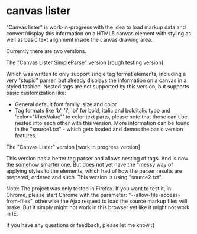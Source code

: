 canvas lister
=======

"Canvas lister" is work-in-progress with the idea to load markup data and convert/display this information on a HTML5 canvas element with styling as well as basic text alignment inside the canvas drawing area.

Currently there are two versions.

The "Canvas Lister SimpleParse" version [rough testing version]

Which was written to only support single tag format elements, including a very "stupid" parser, but already displays the information on a canvas in a styled fashion. Nested tags are not supported by this version, but supports basic customization like:
- General default font family, size and color
- Tag formats like 'b', 'i', 'bi' for bold, italic and bolditalic typo and 'color="#hexValue"' to color text parts, please note that those can't be nested into each other with this version.
More information can be found in the "source1.txt" - which gets loaded and demos the basic version features.


The "Canvas Lister" version [work in progress version]

This version has a better tag parser and allows nesting of tags. And is now the somehow smarter one. But does not yet have the "messy way of applying styles to the elements, which had of how the parser results are prepared, ordered and such. This version is using "source2.txt".

Note: The project was only tested in Firefox. If you want to test it, in Chrome, please start Chrome with the parameter: "--allow-file-access-from-files", otherwise the Ajax request to load the source markup files will brake. But it simply might not work in this browser yet like it might not work in IE.

If you have any questions or feedback, please let me know :)


